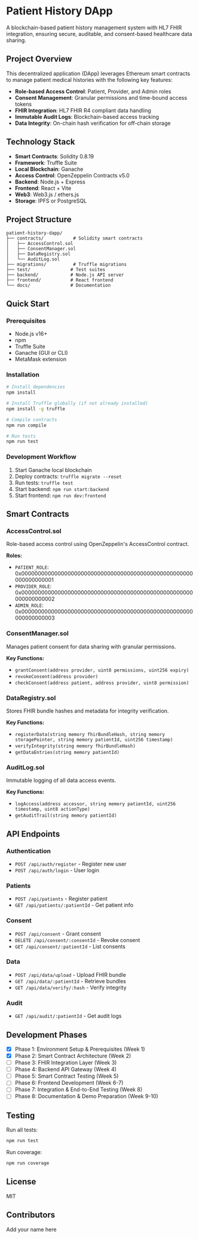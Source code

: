 # Patient History DApp

A blockchain-based patient history management system with HL7 FHIR integration, ensuring secure, auditable, and consent-based healthcare data sharing.

## Project Overview

This decentralized application (DApp) leverages Ethereum smart contracts to manage patient medical histories with the following key features:

- **Role-based Access Control**: Patient, Provider, and Admin roles
- **Consent Management**: Granular permissions and time-bound access tokens
- **FHIR Integration**: HL7 FHIR R4 compliant data handling
- **Immutable Audit Logs**: Blockchain-based access tracking
- **Data Integrity**: On-chain hash verification for off-chain storage

## Technology Stack

- **Smart Contracts**: Solidity 0.8.19
- **Framework**: Truffle Suite
- **Local Blockchain**: Ganache
- **Access Control**: OpenZeppelin Contracts v5.0
- **Backend**: Node.js + Express
- **Frontend**: React + Vite
- **Web3**: Web3.js / ethers.js
- **Storage**: IPFS or PostgreSQL

## Project Structure

```
patient-history-dapp/
├── contracts/           # Solidity smart contracts
│   ├── AccessControl.sol
│   ├── ConsentManager.sol
│   ├── DataRegistry.sol
│   └── AuditLog.sol
├── migrations/          # Truffle migrations
├── test/               # Test suites
├── backend/            # Node.js API server
├── frontend/           # React frontend
└── docs/               # Documentation

```

## Quick Start

### Prerequisites

- Node.js v16+
- npm
- Truffle Suite
- Ganache (GUI or CLI)
- MetaMask extension

### Installation

```bash
# Install dependencies
npm install

# Install Truffle globally (if not already installed)
npm install -g truffle

# Compile contracts
npm run compile

# Run tests
npm run test
```

### Development Workflow

1. Start Ganache local blockchain
2. Deploy contracts: `truffle migrate --reset`
3. Run tests: `truffle test`
4. Start backend: `npm run start:backend`
5. Start frontend: `npm run dev:frontend`

## Smart Contracts

### AccessControl.sol
Role-based access control using OpenZeppelin's AccessControl contract.

**Roles:**
- `PATIENT_ROLE`: 0x0000000000000000000000000000000000000000000000000000000000000001
- `PROVIDER_ROLE`: 0x0000000000000000000000000000000000000000000000000000000000000002
- `ADMIN_ROLE`: 0x0000000000000000000000000000000000000000000000000000000000000003

### ConsentManager.sol
Manages patient consent for data sharing with granular permissions.

**Key Functions:**
- `grantConsent(address provider, uint8 permissions, uint256 expiry)`
- `revokeConsent(address provider)`
- `checkConsent(address patient, address provider, uint8 permission)`

### DataRegistry.sol
Stores FHIR bundle hashes and metadata for integrity verification.

**Key Functions:**
- `registerData(string memory fhirBundleHash, string memory storagePointer, string memory patientId, uint256 timestamp)`
- `verifyIntegrity(string memory fhirBundleHash)`
- `getDataEntries(string memory patientId)`

### AuditLog.sol
Immutable logging of all data access events.

**Key Functions:**
- `logAccess(address accessor, string memory patientId, uint256 timestamp, uint8 actionType)`
- `getAuditTrail(string memory patientId)`

## API Endpoints

### Authentication
- `POST /api/auth/register` - Register new user
- `POST /api/auth/login` - User login

### Patients
- `POST /api/patients` - Register patient
- `GET /api/patients/:patientId` - Get patient info

### Consent
- `POST /api/consent` - Grant consent
- `DELETE /api/consent/:consentId` - Revoke consent
- `GET /api/consent/:patientId` - List consents

### Data
- `POST /api/data/upload` - Upload FHIR bundle
- `GET /api/data/:patientId` - Retrieve bundles
- `GET /api/data/verify/:hash` - Verify integrity

### Audit
- `GET /api/audit/:patientId` - Get audit logs

## Development Phases

- [x] Phase 1: Environment Setup & Prerequisites (Week 1)
- [x] Phase 2: Smart Contract Architecture (Week 2)
- [ ] Phase 3: FHIR Integration Layer (Week 3)
- [ ] Phase 4: Backend API Gateway (Week 4)
- [ ] Phase 5: Smart Contract Testing (Week 5)
- [ ] Phase 6: Frontend Development (Week 6-7)
- [ ] Phase 7: Integration & End-to-End Testing (Week 8)
- [ ] Phase 8: Documentation & Demo Preparation (Week 9-10)

## Testing

Run all tests:
```bash
npm run test
```

Run coverage:
```bash
npm run coverage
```

## License

MIT

## Contributors

Add your name here

